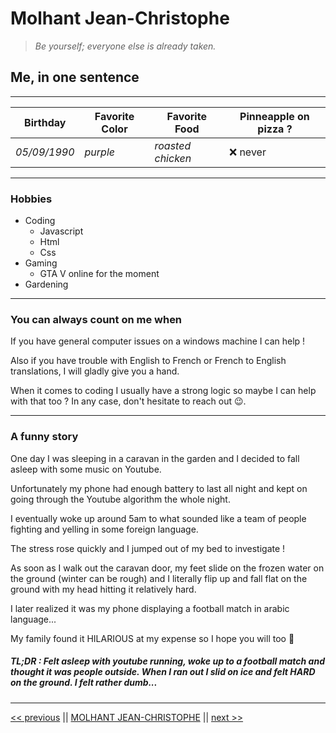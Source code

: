 # Molhant Jean-Christophe

> *Be yourself; everyone else is already taken.*

## Me, in one sentence

***

Birthday | Favorite Color | Favorite Food | Pinneapple on pizza ?
--- | --- | --- | ---
*05/09/1990* | *purple* | *roasted chicken* | ❌ never

***

### Hobbies

* Coding
  * Javascript
  * Html
  * Css
* Gaming
  * GTA V online for the moment
* Gardening

***

### You can always count on me when

If you have general computer issues on a windows machine I can help !

Also if you have trouble with English to French or French to English translations, I will gladly give you a hand.

When it comes to coding I usually have a strong logic so maybe I can help with that too ?
In any case, don't hesitate to reach out 😉.

***

### A funny story

One day I was sleeping in a caravan in the garden and I decided to fall asleep with some music on Youtube.

Unfortunately my phone had enough battery to last all night and kept on going through the Youtube algorithm the whole night.

I eventually woke up around 5am to what sounded like a team of people fighting and yelling in some foreign language.

The stress rose quickly and I jumped out of my bed to investigate !

As soon as I walk out the caravan door, my feet slide on the frozen water on the ground (winter can be rough) and I literally flip up and fall flat on the ground with my head hitting it relatively hard.

I later realized it was my phone displaying a football match in arabic language...

My family found it HILARIOUS at my expense so I hope you will too 🤗

##### TL;DR : Felt asleep with youtube running, woke up to a football match and thought it was people outside. When I ran out I slid on ice and felt HARD on the ground. I felt rather dumb...

***

[<< previous](https://github.com/Fradven/markdown-challenge) || [MOLHANT JEAN-CHRISTOPHE](#) || [next >>](https://github.com/coreinside5/markdown-challenge)